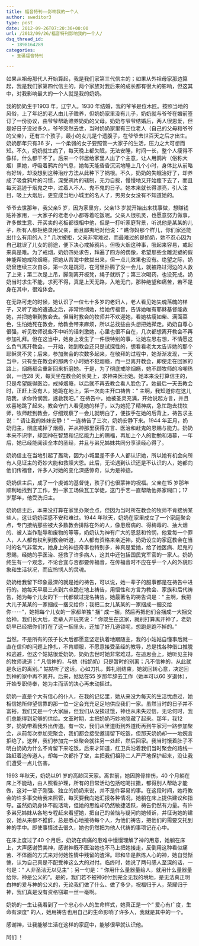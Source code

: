 ```yaml
---
title: 福音特刊——影响我的一个人
author: sweditor3
type: post
date: 2012-09-26T07:20:36+00:00
url: /2012/09/26/福音特刊影响我的一个人/
dsq_thread_id:
  - 1898164289
categories:
  - 圣诞福音特刊

---
```

如果从祖母那代人开始算起，我是我们家第三代信主的；如果从外祖母家那边算起，我是我们家第四代信主的，两个家族对我后来的成长都有很大的影响，但这其中，对我影响最大的一个人就是我的奶奶。
  
我的奶奶生于1903 年，辽宁人。1930 年结婚，我的爷爷是位木匠。按照当地的风俗，上了年纪的老人由儿子赡养，但奶奶家里没有儿子，奶奶就与爷爷在婚前签订了一份协议，由爷爷帮助赡养奶奶的父母。奶奶与爷爷结婚后，两人很恩爱，但是好日子没过多久，爷爷突然去世，当时奶奶家里有三位老人（自己的父母和爷爷的父亲），还有三个孩子，最小的女儿是个遗腹子，在爷爷去世百天之后才出生。奶奶那年只有36 岁，一个柔弱的女子要照管一大家子的生活，压力之大可想而知。不久，奶奶就生病了，每天晚上都失眠，无法安睡，时间一长，整个人瘦得不像样，什么都干不了。后来一个邻居给家里人出了个主意，让人用鸦片（俗称大烟）熏她，呼吸着鸦片的气息，她每天能昏昏沉沉地睡上几个小时，身体比从前略有好转，却没想到这种治疗方法从此种下了祸根。不久，奶奶的失眠治好了，却养成了吸食鸦片的习惯，深受鸦片的辖制，无力自拔，慢慢地又开始瘦下去了，而且每天混迹于烟鬼之中，过着人不人、鬼不鬼的日子。她本来就长得漂亮，引人注目，吸上大烟后，更变成当地小城里的名人了，男男女女没有不知道她的。
  
爷爷去世那年，我父亲5 岁，因为家里穷，父亲13 岁就开始出来找事做，想赚钱贴补家用，一大家子的老老小小都等着吃饭呢。父亲人很机灵，也愿意努力做事，许多做生意、开买卖的老板都很相中他，但是一打听家庭背景，听说他是某某的儿子，所有人都拒绝录用父亲，而且鄙夷地对他说：“ 瞧你妈那个样儿，你们家还能出什么有用的人？” 几次被拒，父亲非常难过，而最难过的是奶奶，她不忍心因为自己耽误了儿女的前途，便下决心戒掉鸦片。但吸大烟这种事，吸起来容易，戒起来真是难。为了戒烟，奶奶四处求告，拜遍了四方的偶像，希望那些金雕泥塑的假神能帮她戒除烟瘾，把她从苦海中救拔出来，但一点儿效果也没有。绝望之际，奶奶曾连续三次自杀，第一次是跳河，在河里扑腾了没一会儿，就被路过河边的人救了上来；第二次是上吊，脚刚离开板凳，绳子就断了；第三次喝药，也没死成。奶奶当时求生不能，求死不得，真是上天无路，入地无门，那种绝望和痛苦，若不是身在其中，很难体会。
  
在无路可走的时候，她认识了一位七十多岁的老妇人，老人看见她失魂落魄的样子，又听了她的遭遇之后，非常怜悯她，给她传福音，告诉她唯有耶稣基督能救她，并把她带到教会去。但当时教会的牧师并不欢迎她，看她枯瘦如柴、满面菜色，生怕她死在教会，给教会带来麻烦，所以总找些由头想把她撵走。奶奶自尊心很强，听见牧师说些不中听的话刺激她，心里也很不自在，几次都想离开教会不再参加礼拜。但在这当中，她身上发生了一件很特别的事，让她左思右想，不情愿这么负气离开教会。一开始，她到教会还只是试探性的，想看看老太太告诉她的那个耶稣灵不灵；后来，参加聚会的次数多起来，在敬拜的过程中，她渐渐发现，一天当中，只有坐在教会的那两个小时她不犯烟瘾，而一旦离开教会，即使走在回家的路上，烟瘾都会重新回来折磨她。于是，为了彻底戒除烟瘾，她不顾牧师的冷嘲热讽，一连28 天，每天坐在教会的长凳上，求神来医治她。她本来没打算信主的，只是希望能得医治，戒掉烟瘾，以后就不再去教会看人脸色了。她最后一天去教会时，正赶上没有人，她跪在地上，第一次向主开口祷告：“ 主啊，我知道你在这儿陪我，求你怜悯我，拯救我吧。” 在祷告中，她被圣灵充满，开始说起方言，并且欢喜地跳了起来。教会守门人看见她的样子，以为她犯了精神病，急忙跑去找牧师，牧师赶到教会，仔细观察了一会儿就明白了，便按手在她的后背上，祷告求主说：“ 请让我的姊妹安静！” 一连祷告了三次，奶奶安静下来。1944 年正月，奶奶归主，彻底戒掉了烟瘾，并从神那里获得方言、医治和赶鬼的恩赐与能力。奶奶本来不识字，却因神在智慧和记忆能力上的赐福，再加上个人的勤勉和渴慕，一年后，她已经能阅读全本的圣经，并且与弟兄姊妹共同分享读经心得了。
  
奶奶信主在当地引起了轰动，因为小城里差不多人人都认识她，所以她有机会向所有人见证主的奇妙大能和救赎大恩。此后，无论遇到认识还是不认识的人，她都向他们传福音，许多人对她的变化深感惊奇，认为是神迹。
  
奶奶信主后，成了一个虔诚的基督徒，孩子们也很蒙神的祝福。父亲在15 岁那年顺利地找到了工作，到一家工场做瓦工学徒，这门手艺一直帮助他养家糊口；17 岁那年，他受洗归主。
  
奶奶信主后，本来没打算在家里办聚会点，但因为当时所在教会的牧师不肯接纳某些人，这让奶奶深感不安和难过。1944 年秋天，奶奶在家里成立了一个家庭聚会点，专门接纳那些被大多数教会排除在外的人，像患痨病的、得梅毒的、抽大烟的、被人当作耻辱和废物的等等，奶奶认为神有广大的恩慈和怜悯，他爱每一个罪人，人人都有权利到教会听道，人人都有资格来亲近神。奶奶设立的家庭教会在当时的名气非常大，她身上的神迹奇事也特别多，神真是爱她，给了她医病、赶鬼的恩赐，经她的手医治、拯救了许多病人，这其中还包括国民党军官的一家人。奶奶终生有一个观念，不论合宜与否都要传福音，在传福音时不应在乎一个人的外貌形象和生活状况，而应怜悯人的灵魂。
  
奶奶给我留下印象最深的就是她的祷告，可以说，她一辈子的服事都是在祷告中进行的。她每天早晨三点到六点跪在地上祷告，用悟性和方言为教会、家族和后代祷告，她为每个儿女的下一代都做过提名祷告。她最著名的祷告词是：“ 主啊，我把大儿子某某的一家捆成一捆交给你；我把二女儿某某的一家捆成一捆交给你⋯⋯”，她把每个儿女的一家都单独“ 捆” 成一捆，然后再把他们合捆成一大捆交给神。我们长大后，老辈人开玩笑说：“ 你既生在这家，就别打算离开神了，老奶奶早已经把你们打在了这一捆里头，还加了好几道锁呢，想跑是跑不掉的。”
  
当然，不是所有的孩子长大后都愿意坚定执着地跟随主，我的小姑姑自懂事后就一直在信仰的问题上挣扎，不肯顺服，不愿意接受圣经的教导，总是找各种借口推脱和逃避，但这个姑姑很爱奶奶，奶奶去世时她非常难过。在追思会上，她听见主持的牧师说道：“ 凡信神的，与她（指奶奶）只是暂时的别离；凡不信神的，从此就是永远的离别。” 姑姑听了这话，心如刀扎，葬礼刚结束，她就回转心意，决定回到神的家中再不离开。后来，姑姑在55 岁那年辞去工作（她本可以60 岁退休），开始专职侍奉，她为主而活的决心再未动摇过。
  
奶奶一直是个大有信心的仆人，在我的记忆里，她从来没为每天的生活忧虑过，她相信她所仰望信靠的那一位一定会充充足足地供应我们一家。虽然当时的日子并不富裕，我们又是一个大家庭，但我们从没挨过饿，神也从未失过信，无论何时，我们总能得到足够的供给。文革时期，主把奶奶巧妙地隐藏了起来。那年，我12 岁，奶奶带着我外出传道。有一次，我们从里道街到外道街再到牛家河一路参加聚会，从前每次参加完聚会，我们都会接受邀请留下吃饭，但那天奶奶却一一地婉言拒绝了。这样，我们参加完一处聚会就往另一处赶，然后回家。我当时饿着肚子不明白奶奶为什么不肯留下来吃饭，后来才知道，红卫兵沿着我们当时聚会的路线一路赶着追传道人，却每一次都扑了空，主把我们祖孙二人严严地保护起来，没让我们遭受一点儿伤害。
  
1993 年秋天，奶奶以91 岁的高龄回天家。离世前，她因胯骨摔伤，40 个月躺在床上不能动，由人照看护理，所有的日常活动包括吃喝拉撒，都得别人帮助才能做，这对一辈子刚强、独立的奶奶来说，并不是件容易的事。在这段时间，她将教会的许多事交给我来照管，每天要我向她汇报各种情况，她躺在床上提供建议和指导。虽然奶奶身体不能活动，但她的思维却仍然敏捷活跃，祷告仍然有力量。有许多弟兄姊妹从各地专程赶来看望她，把自己的苦恼与疑问向她倾诉，并征询她的建议，她从来都不推辞，总是悉心地接待每个人，为他们祷告，把他们的需要交托到神的手中。即使事情过去很久，她也仍然把为他人代祷的事项记在心中。
  
在床上度过了40 个月后，奶奶在病痛的患难中慢慢理解了神的用意，她躺在床上，大声感谢赞美神，感谢神既不医治她也不马上把她接走，反倒用这种看似痛苦、不体面的方式来对付她性情中残留的渣滓。耶和华是熬炼人心的神，她自觉惭愧，认为自己真是不配受神这么大的对付。临终时，她说了两句感人至深的话，一句是：“ 人非圣洁无以见主”；另一句是：“ 你用什么量器量给人，就用什么量器量给你，神是公义的”。是的，我们若不被神对付到完全无我的境地，是无法真正明白神的爱与神的公义的，无论我们做了什么、做了多少，祝福归于人，荣耀归于神，我们真是没有资格窃取一丝一毫啊。
  
奶奶的一生让我看到了一个忠心仆人的生命样式，她真正是一个“ 爱心有广度，生命有深度” 的人，她用祷告也用自己的生命影响了许多人，我就是其中的一个。
  
感谢神，让我能够生活在这样的家庭中，能够很早就认识他。
  
阿们 ！